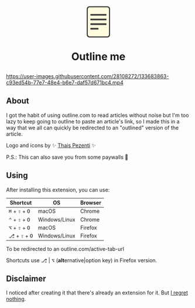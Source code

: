 <h1 align="center"><img src="logo-128.png" width="64" alt="Outline me 'logo'" />

Outline me

</h1>

https://user-images.githubusercontent.com/28108272/133683863-c93ed54b-77e7-48e4-b6e7-daf57d671bc4.mp4

## About
I got the habit of using outline.com to read articles without noise but I'm too lazy to keep going to outline to paste an article's link, so I made this in a way that we all can quickly be redirected to an "outlined" version of the article.

Logo and icons by :sparkles: [Thais Pezenti](https://linktree.com.br/new/ThaisPezenti) :sparkles:

P.S.: This can also save you from some paywalls 👀

## Using
After installing this extension, you can use:

| Shortcut | OS | Browser |
| -------- | -- | ------- |
| <kbd>⌘</kbd> + <kbd>⇧</kbd> + <kbd>O</kbd> | macOS | Chrome |
| <kbd>⌃</kbd> + <kbd>⇧</kbd> + <kbd>O</kbd> | Windows/Linux | Chrome |
| <kbd>⌥</kbd> + <kbd>⇧</kbd> + <kbd>O</kbd> | macOS | Firefox |
| <kbd>⎇</kbd> + <kbd>⇧</kbd> + <kbd>O</kbd> | Windows/Linux | Firefox |

To be redirected to an outline.com/active-tab-url

Shortcuts use <kbd>⎇</kbd> | <kbd>⌥</kbd> (**alt**ernative|option key) in Firefox version.

## Disclaimer
I noticed after creating it that there's already an extension for it. But [I regret nothing](https://en.wikipedia.org/wiki/Not_invented_here).
